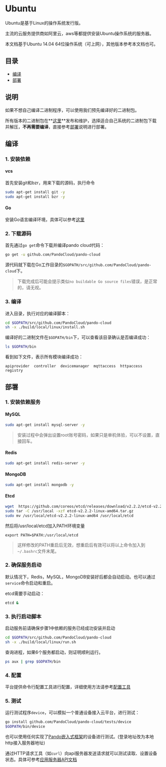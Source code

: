 # Ubuntu
Ubuntu是基于Linux的操作系统发行版。

主流的云服务提供商如阿里云，aws等都提供安装Ubuntu操作系统的服务器。

本文档基于Ubuntu 14.04 64位操作系统（可上网），其他版本参考本文档也可。

## 目录
* [编译](#编译)
* [部署](#部署)

## 说明
如果不想自己编译二进制程序，可以使用我们预先编译好的二进制包。

所有版本的二进制包在**[这里](https://github.com/PandoCloud/pando-cloud/releases)**发布和维护，选择适合自己系统的二进制包下载并解压，**不再需要编译**，直接参考[部署](#部署)说明进行部署。

## 编译

### 1. 安装依赖

#### vcs
首先安装git和bzr，用来下载的源码，执行命令

``` sh
sudo apt-get install git -y
sudo apt-get install bzr -y
```

#### Go
安装Go语言编译环境，具体可以参考[这里](../environment/golang.md)
### 2. 下载源码
首先通过`go get`命令下载并编译pando cloud代码：

```sh
go get -u github.com/PandoCloud/pando-cloud
```

源代码就下载在Go工作目录的`$GOPATH/src/github.com/PandoCloud/pando-cloud`下。

> 下载完成后可能会提示类似`no buildable Go source files`错误，是正常的，请无视。

### 3. 编译
进入目录，执行对应的编译脚本：

```sh
cd $GOPATH/src/github.com/PandoCloud/pando-cloud
sh -x ./build/local/linux/install.sh
```

编译好的二进制文件在`$GOPATH/bin`下，可以查看该目录确认是否编译成功：

```sh
ls $GOPATH/bin
```

看到如下文件，表示所有模块编译成功：

```
apiprovider  controller  devicemanager  mqttaccess  httpaccess  registry
```

## 部署
### 1. 安装依赖服务
#### MySQL

```sh
sudo apt-get install mysql-server -y
```

> 安装过程中会弹出设置root账号密码，如果只是单机体验，可以不设置，直接回车。

#### Redis

```sh
sudo apt-get install redis-server -y
```

#### MongoDB

```sh
sudo apt-get install mongodb -y
```

#### Etcd

```sh
wget  https://github.com/coreos/etcd/releases/download/v2.2.2/etcd-v2.2.2-linux-amd64.tar.gz
sudo tar -C /usr/local -xzf etcd-v2.2.2-linux-amd64.tar.gz
sudo mv /usr/local/etcd-v2.2.2-linux-amd64 /usr/local/etcd
```

然后将/usr/local/etcd加入PATH环境变量

```
export PATH=$PATH:/usr/local/etcd
```

> 这样修改的PATH重启后无效，想重启后有效可以将以上命令加入到`~/.bashrc`文件末尾。

### 2. 确保服务启动
默认情况下，Redis，MySQL，MongoDB安装好后都会自动启动。也可以通过`service`命令启动和重启。

etcd需要手动启动：

```sh
etcd &
```

### 3. 执行启动脚本

启动服务前请确保步骤1中依赖的服务已经成功安装并启动

```sh
cd $GOPATH/src/github.com/PandoCloud/pando-cloud
sh -x ./build/local/linux/run.sh
```

查询进程，如果6个服务都启动，则证明顺利运行。

```sh
ps aux | grep $GOPATH/bin
```

### 4. 配置
平台提供命令行配置工具进行配置，详细使用方法请参考[配置工具](../tools/pdcfg.md)


### 5. 测试
运行测试程序`device`，可以模拟一个普通设备接入云平台，进行测试：
```sh
go install github.com/PandoCloud/pando-cloud/tests/device
$GOPATH/bin/device
```

也可以使用任何实现了[Pando嵌入式框架](https://github.com/PandoCloud/pando-embeded-framework)的设备进行测试。(登录地址改为本地http接入服务器地址)

通过HTTP请求工具（如`curl`）向api服务器发送请求就可以测试读取、设置设备状态。具体可参考[应用服务器API文档](../api-doc/application.md)
